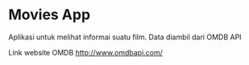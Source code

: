 # Movies App

Aplikasi untuk melihat informai suatu film.
Data diambil dari OMDB API

Link website OMDB
http://www.omdbapi.com/